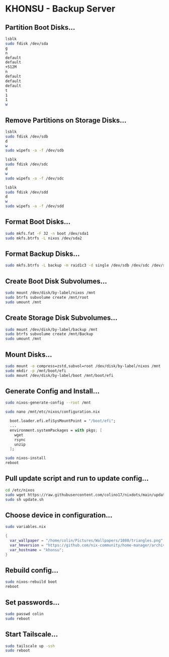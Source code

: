 # KHONSU - Backup Server

## Partition Boot Disks...
```bash
lsblk
sudo fdisk /dev/sda
g
n
default
default
+512M
n
default
default
default
t
1
1
w
```

## Remove Partitions on Storage Disks...
```bash
lsblk
sudo fdisk /dev/sdb
d
w
sudo wipefs -a -f /dev/sdb
```

```bash
lsblk
sudo fdisk /dev/sdc
d
w
sudo wipefs -a -f /dev/sdc
```

```bash
lsblk
sudo fdisk /dev/sdd
d
w
sudo wipefs -a -f /dev/sdd
```

## Format Boot Disks...
```bash
sudo mkfs.fat -F 32 -n boot /dev/sda1
sudo mkfs.btrfs -L nixos /dev/sda2
```

## Format Backup Disks...
```bash
sudo mkfs.btrfs -L backup -m raid1c3 -d single /dev/sdb /dev/sdc /dev/sdd
```

## Create Boot Disk Subvolumes...
```bash
sudo mount /dev/disk/by-label/nixos /mnt
sudo btrfs subvolume create /mnt/root
sudo umount /mnt
```

## Create Storage Disk Subvolumes...
```bash
sudo mount /dev/disk/by-label/backup /mnt
sudo btrfs subvolume create /mnt/Backup
sudo umount /mnt
```

## Mount Disks...
```bash
sudo mount -o compress=zstd,subvol=root /dev/disk/by-label/nixos /mnt
sudo mkdir -p /mnt/boot/efi
sudo mount /dev/disk/by-label/boot /mnt/boot/efi
```

## Generate Config and Install...
```bash
sudo nixos-generate-config --root /mnt
```

```bash
sudo nano /mnt/etc/nixos/configuration.nix
```

```nix
  boot.loader.efi.efiSysMountPoint = "/boot/efi";
  ...
  environment.systemPackages = with pkgs; [
    wget
    rsync
    unzip
  ];
```

```bash
sudo nixos-install
reboot
```

## Pull update script and run to update config...
```bash
cd /etc/nixos
sudo wget https://raw.githubusercontent.com/colino17/nixdots/main/update.sh
sudo sh update.sh
```

## Choose device in configuration...
```bash
sudo variables.nix
```
```nix
{
  var_wallpaper = "/home/colin/Pictures/Wallpapers/1080/triangles.png";
  var_hmversion = "https://github.com/nix-community/home-manager/archive/release-24.05.tar.gz";
  var_hostname = "khonsu";
}
```

## Rebuild config...
```bash
sudo nixos-rebuild boot
reboot
```

## Set passwords...
```bash
sudo passwd colin
sudo reboot
```
## Start Tailscale...
```bash
sudo tailscale up -ssh
sudo reboot
```
